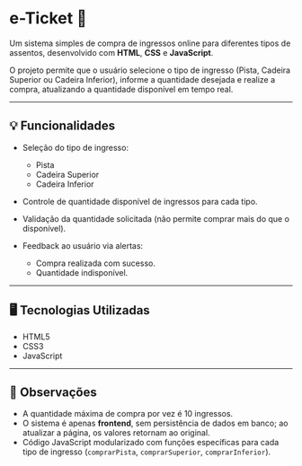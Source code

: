 # e-Ticket 🎫

Um sistema simples de compra de ingressos online para diferentes tipos de assentos, desenvolvido com **HTML**, **CSS** e **JavaScript**.

O projeto permite que o usuário selecione o tipo de ingresso (Pista, Cadeira Superior ou Cadeira Inferior), informe a quantidade desejada e realize a compra, atualizando a quantidade disponível em tempo real.

---

## 💡 Funcionalidades

* Seleção do tipo de ingresso:

  * Pista
  * Cadeira Superior
  * Cadeira Inferior
* Controle de quantidade disponível de ingressos para cada tipo.
* Validação da quantidade solicitada (não permite comprar mais do que o disponível).
* Feedback ao usuário via alertas:

  * Compra realizada com sucesso.
  * Quantidade indisponível.

---

## 🖥️ Tecnologias Utilizadas

* HTML5
* CSS3
* JavaScript

---

## 🔧 Observações

* A quantidade máxima de compra por vez é 10 ingressos.
* O sistema é apenas **frontend**, sem persistência de dados em banco; ao atualizar a página, os valores retornam ao original.
* Código JavaScript modularizado com funções específicas para cada tipo de ingresso (`comprarPista`, `comprarSuperior`, `comprarInferior`).
